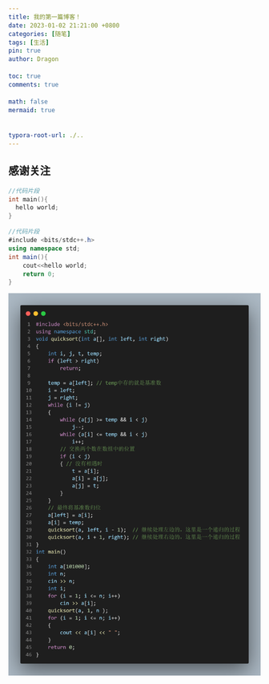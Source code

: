 ```yaml
---
title: 我的第一篇博客！
date: 2023-01-02 21:21:00 +0800
categories: [随笔]
tags: [生活]
pin: true
author: Dragon

toc: true
comments: true

math: false
mermaid: true


typora-root-url: ./..
---
```


## 感谢关注

```c++
//代码片段
int main(){
  hello world;
}
```

```c#
//代码片段
#include <bits/stdc++.h>
using namespace std;
int main(){
    cout<<hello world;
    return 0;
}
```

![quicksort](/assets/blog_res/2021-03-30-123.assets/quicksort-1672666618528-2.png)
